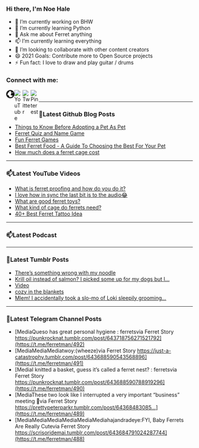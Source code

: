 ### Hi there, I'm Noe Hale

- 🔭 I’m currently working on BHW
- 🌱 I’m currently learning Python
- 💬 Ask me about Ferret anything
- 📫 I’m currently learning everything
- 🔭 I’m looking to collaborate with other content creators
- 😄 2021 Goals: Contribute more to Open Source projects
- ⚡ Fun fact: I love to draw and play guitar / drums

### Connect with me:

[<img align="left" alt="ferretvoice.com" width="22px" src="https://raw.githubusercontent.com/iconic/open-iconic/master/svg/globe.svg" />](https://ferretvoice.com)
[<img align="left" alt="YouTube" width="22px" src="https://cdn.jsdelivr.net/npm/simple-icons@v3/icons/youtube.svg" />](https://www.youtube.com/channel/UCk665XTfaMLVwFVWUmgnDiw)
[<img align="left" alt="Twitter" width="22px" src="https://cdn.jsdelivr.net/npm/simple-icons@v3/icons/twitter.svg" />](https://twitter.com/voiceferret)
[<img align="left" alt="Pinterest" width="22px" src="https://cdn.jsdelivr.net/npm/simple-icons@v3/icons/pinterest.svg" />](https://www.pinterest.com/voiceferret/)

<br />

---
### 🔭Latest Github Blog Posts
<!-- GITHUB:START -->
- [Things to Know Before Adopting a Pet As Pet](http://noehale.github.io/things-to-know-before-adopting-a-pet-as-pet/)
- [Ferret Quiz and Name Game](http://noehale.github.io/ferret-quiz/)
- [Fun Ferret Games](http://noehale.github.io/fun-ferret-games/)
- [Best Ferret Food - A Guide To Choosing the Best For Your Pet](http://noehale.github.io/best-ferret-food/)
- [How much does a ferret cage cost](http://noehale.github.io/how-much-does-a-ferret-cage-cost/)
<!-- GITHUB:END -->
---
### 📫Latest YouTube Videos

<!-- YOUTUBE:START -->
- [What is ferret proofing and how do you do it?](https://www.youtube.com/watch?v=81Syh_DJBQQ)
- [I love how in sync the last bit is to the audio😂](https://www.youtube.com/watch?v=WHBeGHwSlGY)
- [What are good ferret toys?](https://www.youtube.com/watch?v=tPxRilBzc0s)
- [What kind of cage do ferrets need?](https://www.youtube.com/watch?v=xzz6hC3sR5A)
- [40+ Best Ferret Tattoo Idea](https://www.youtube.com/watch?v=KIKqduR6Xcs)
<!-- YOUTUBE:END -->

---
### 📫Latest Podcast

<!-- PODCAST:START -->
<!-- PODCAST:END -->
---
### 📝Latest Tumblr Posts

<!-- TUMBLR:START -->
- [There’s something wrong with my noodle](https://come-forth-into-the-light.tumblr.com/post/643771658295984128)
- [Krill oil instead of salmon? I picked some up for my dogs but I...](https://come-forth-into-the-light.tumblr.com/post/643748990984339456)
- [Video](https://come-forth-into-the-light.tumblr.com/post/643726310565347328)
- [cozy in the blankets](https://come-forth-into-the-light.tumblr.com/post/643681076959756289)
- [Mlem! I accidentally took a slo-mo of Loki sleepily grooming...](https://come-forth-into-the-light.tumblr.com/post/643658387075317760)
<!-- TUMBLR:END -->
---
### 📝Latest Telegram Channel Posts

<!-- TELEGRAM:START -->
- [MediaQueso has great personal hygiene : ferretsvia Ferret Story https://punkrocknat.tumblr.com/post/643718756271521792](https://t.me/ferretman/492)
- [MediaMediaMediatwoy:(wheeze)via Ferret Story https://just-a-catastrophy.tumblr.com/post/643688590543568896](https://t.me/ferretman/491)
- [MediaI knitted a basket, guess it’s called a ferret nest? : ferretsvia Ferret Story https://punkrocknat.tumblr.com/post/643688590788919296](https://t.me/ferretman/490)
- [MediaThese two look like I interrupted a very important “business” meeting 🤣via Ferret Story https://prettypeterparkr.tumblr.com/post/64368483085...](https://t.me/ferretman/489)
- [MediaMediaMediaMediaMediaMediahajandradeye:FYI, Baby Ferrets Are Really Cutevia Ferret Story https://scrisoridemai.tumblr.com/post/643684791024287744](https://t.me/ferretman/488)
<!-- TELEGRAM:END -->
